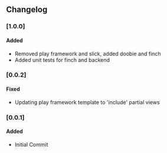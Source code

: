 
## Changelog
### [1.0.0]
#### Added
- Removed play framework and slick, added doobie and finch
- Added unit tests for finch and backend

### [0.0.2]
#### Fixed
- Updating play framework template to 'include' partial views

### [0.0.1]
#### Added
- Initial Commit


